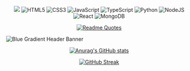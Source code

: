 <div align="center" >

![](https://komarev.com/ghpvc/?username=AnshulAnand)
![HTML5](https://img.shields.io/badge/html5-%23E34F26.svg?style=flat&logo=html5&logoColor=white)
![CSS3](https://img.shields.io/badge/css3-%231572B6.svg?style=flat&logo=css3&logoColor=white)
![JavaScript](https://img.shields.io/badge/javascript-%23323330.svg?style=flat&logo=javascript&logoColor=%23F7DF1E)
![TypeScript](https://img.shields.io/badge/typescript-%23007ACC.svg?style=flat&logo=typescript&logoColor=white)
![Python](https://img.shields.io/badge/python-3670A0?style=flat&logo=python&logoColor=ffdd54)
![NodeJS](https://img.shields.io/badge/node.js-6DA55F?style=flat&logo=node.js&logoColor=white)
![React](https://img.shields.io/badge/react-%2320232a.svg?style=flat&logo=react&logoColor=%2361DAFB)
![MongoDB](https://img.shields.io/badge/MongoDB-%234ea94b.svg?style=flat&logo=mongodb&logoColor=white)

</div>

<div align="center">

[![Readme Quotes](https://quotes-github-readme.vercel.app/api?type=horizontal&theme=dracula)](https://github.com/piyushsuthar/github-readme-quotes)

</div>

![Blue Gradient Header Banner](https://user-images.githubusercontent.com/91583685/213479698-89d4bca4-8deb-4dbb-ae17-c7aa3486fd22.png)

<div align="center">
  
[![Anurag's GitHub stats](https://github-readme-stats.vercel.app/api?username=AnshulAnand)](https://github.com/anuraghazra/github-readme-stats)

</div>

<div align="center">
  
[![GitHub Streak](https://github-readme-streak-stats.herokuapp.com/?user=AnshulAnand)](https://git.io/streak-stats)

</div>
